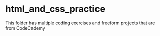 # html_and_css_practice
This folder has multiple coding exercises and freeform projects that are from CodeCademy
